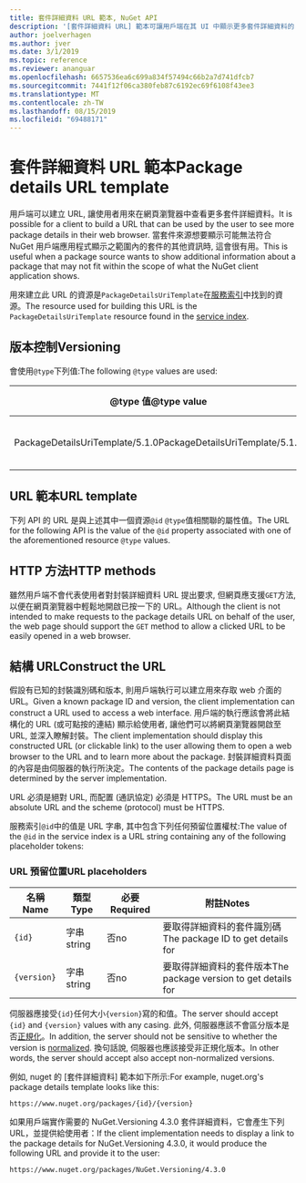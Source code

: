 ```yaml
---
title: 套件詳細資料 URL 範本, NuGet API
description: '[套件詳細資料 URL] 範本可讓用戶端在其 UI 中顯示更多套件詳細資料的 web 連結'
author: joelverhagen
ms.author: jver
ms.date: 3/1/2019
ms.topic: reference
ms.reviewer: ananguar
ms.openlocfilehash: 6657536ea6c699a834f57494c66b2a7d741dfcb7
ms.sourcegitcommit: 7441f12f06ca380feb87c6192ec69f6108f43ee3
ms.translationtype: MT
ms.contentlocale: zh-TW
ms.lasthandoff: 08/15/2019
ms.locfileid: "69488171"
---
```

# <a name="package-details-url-template"></a><span data-ttu-id="a26fa-103">套件詳細資料 URL 範本</span><span class="sxs-lookup"><span data-stu-id="a26fa-103">Package details URL template</span></span>

<span data-ttu-id="a26fa-104">用戶端可以建立 URL, 讓使用者用來在網頁瀏覽器中查看更多套件詳細資料。</span><span class="sxs-lookup"><span data-stu-id="a26fa-104">It is possible for a client to build a URL that can be used by the user to see more package details in their web browser.</span></span> <span data-ttu-id="a26fa-105">當套件來源想要顯示可能無法符合 NuGet 用戶端應用程式顯示之範圍內的套件的其他資訊時, 這會很有用。</span><span class="sxs-lookup"><span data-stu-id="a26fa-105">This is useful when a package source wants to show additional information about a package that may not fit within the scope of what the NuGet client application shows.</span></span>

<span data-ttu-id="a26fa-106">用來建立此 URL 的資源是`PackageDetailsUriTemplate`在[服務索引](service-index.md)中找到的資源。</span><span class="sxs-lookup"><span data-stu-id="a26fa-106">The resource used for building this URL is the `PackageDetailsUriTemplate` resource found in the [service index](service-index.md).</span></span>

## <a name="versioning"></a><span data-ttu-id="a26fa-107">版本控制</span><span class="sxs-lookup"><span data-stu-id="a26fa-107">Versioning</span></span>

<span data-ttu-id="a26fa-108">會使用`@type`下列值:</span><span class="sxs-lookup"><span data-stu-id="a26fa-108">The following `@type` values are used:</span></span>

<span data-ttu-id="a26fa-109">@type 值</span><span class="sxs-lookup"><span data-stu-id="a26fa-109">@type value</span></span>                     | <span data-ttu-id="a26fa-110">注意</span><span class="sxs-lookup"><span data-stu-id="a26fa-110">Notes</span></span>
------------------------------- | -----
<span data-ttu-id="a26fa-111">PackageDetailsUriTemplate/5.1.0</span><span class="sxs-lookup"><span data-stu-id="a26fa-111">PackageDetailsUriTemplate/5.1.0</span></span> | <span data-ttu-id="a26fa-112">初始版本</span><span class="sxs-lookup"><span data-stu-id="a26fa-112">The initial release</span></span>

## <a name="url-template"></a><span data-ttu-id="a26fa-113">URL 範本</span><span class="sxs-lookup"><span data-stu-id="a26fa-113">URL template</span></span>

<span data-ttu-id="a26fa-114">下列 API 的 URL 是與上述其中一個資源`@id` `@type`值相關聯的屬性值。</span><span class="sxs-lookup"><span data-stu-id="a26fa-114">The URL for the following API is the value of the `@id` property associated with one of the aforementioned resource `@type` values.</span></span>

## <a name="http-methods"></a><span data-ttu-id="a26fa-115">HTTP 方法</span><span class="sxs-lookup"><span data-stu-id="a26fa-115">HTTP methods</span></span>

<span data-ttu-id="a26fa-116">雖然用戶端不會代表使用者對封裝詳細資料 URL 提出要求, 但網頁應支援`GET`方法, 以便在網頁瀏覽器中輕鬆地開啟已按一下的 URL。</span><span class="sxs-lookup"><span data-stu-id="a26fa-116">Although the client is not intended to make requests to the package details URL on behalf of the user, the web page should support the `GET` method to allow a clicked URL to be easily opened in a web browser.</span></span>

## <a name="construct-the-url"></a><span data-ttu-id="a26fa-117">結構 URL</span><span class="sxs-lookup"><span data-stu-id="a26fa-117">Construct the URL</span></span>

<span data-ttu-id="a26fa-118">假設有已知的封裝識別碼和版本, 則用戶端執行可以建立用來存取 web 介面的 URL。</span><span class="sxs-lookup"><span data-stu-id="a26fa-118">Given a known package ID and version, the client implementation can construct a URL used to access a web interface.</span></span> <span data-ttu-id="a26fa-119">用戶端的執行應該會將此結構化的 URL (或可點按的連結) 顯示給使用者, 讓他們可以將網頁瀏覽器開啟至 URL, 並深入瞭解封裝。</span><span class="sxs-lookup"><span data-stu-id="a26fa-119">The client implementation should display this constructed URL (or clickable link) to the user allowing them to open a web browser to the URL and to learn more about the package.</span></span> <span data-ttu-id="a26fa-120">封裝詳細資料頁面的內容是由伺服器的執行所決定。</span><span class="sxs-lookup"><span data-stu-id="a26fa-120">The contents of the package details page is determined by the server implementation.</span></span>

<span data-ttu-id="a26fa-121">URL 必須是絕對 URL, 而配置 (通訊協定) 必須是 HTTPS。</span><span class="sxs-lookup"><span data-stu-id="a26fa-121">The URL must be an absolute URL and the scheme (protocol) must be HTTPS.</span></span>

<span data-ttu-id="a26fa-122">服務索引`@id`中的值是 URL 字串, 其中包含下列任何預留位置權杖:</span><span class="sxs-lookup"><span data-stu-id="a26fa-122">The value of the `@id` in the service index is a URL string containing any of the following placeholder tokens:</span></span>

### <a name="url-placeholders"></a><span data-ttu-id="a26fa-123">URL 預留位置</span><span class="sxs-lookup"><span data-stu-id="a26fa-123">URL placeholders</span></span>

<span data-ttu-id="a26fa-124">名稱</span><span class="sxs-lookup"><span data-stu-id="a26fa-124">Name</span></span>        | <span data-ttu-id="a26fa-125">類型</span><span class="sxs-lookup"><span data-stu-id="a26fa-125">Type</span></span>    | <span data-ttu-id="a26fa-126">必要</span><span class="sxs-lookup"><span data-stu-id="a26fa-126">Required</span></span> | <span data-ttu-id="a26fa-127">附註</span><span class="sxs-lookup"><span data-stu-id="a26fa-127">Notes</span></span>
----------- | ------- | -------- | -----
`{id}`      | <span data-ttu-id="a26fa-128">字串</span><span class="sxs-lookup"><span data-stu-id="a26fa-128">string</span></span>  | <span data-ttu-id="a26fa-129">否</span><span class="sxs-lookup"><span data-stu-id="a26fa-129">no</span></span>       | <span data-ttu-id="a26fa-130">要取得詳細資料的套件識別碼</span><span class="sxs-lookup"><span data-stu-id="a26fa-130">The package ID to get details for</span></span>
`{version}` | <span data-ttu-id="a26fa-131">字串</span><span class="sxs-lookup"><span data-stu-id="a26fa-131">string</span></span>  | <span data-ttu-id="a26fa-132">否</span><span class="sxs-lookup"><span data-stu-id="a26fa-132">no</span></span>       | <span data-ttu-id="a26fa-133">要取得詳細資料的套件版本</span><span class="sxs-lookup"><span data-stu-id="a26fa-133">The package version to get details for</span></span>

<span data-ttu-id="a26fa-134">伺服器應接受`{id}`任何大小`{version}`寫的和值。</span><span class="sxs-lookup"><span data-stu-id="a26fa-134">The server should accept `{id}` and `{version}` values with any casing.</span></span> <span data-ttu-id="a26fa-135">此外, 伺服器應該不會區分版本是否[正規化](https://docs.microsoft.com/en-us/nuget/concepts/package-versioning#normalized-version-numbers)。</span><span class="sxs-lookup"><span data-stu-id="a26fa-135">In addition, the server should not be sensitive to whether the version is [normalized](https://docs.microsoft.com/en-us/nuget/concepts/package-versioning#normalized-version-numbers).</span></span> <span data-ttu-id="a26fa-136">換句話說, 伺服器也應該接受非正規化版本。</span><span class="sxs-lookup"><span data-stu-id="a26fa-136">In other words, the server should accept also accept non-normalized versions.</span></span>

<span data-ttu-id="a26fa-137">例如, nuget 的 [套件詳細資料] 範本如下所示:</span><span class="sxs-lookup"><span data-stu-id="a26fa-137">For example, nuget.org's package details template looks like this:</span></span>

    https://www.nuget.org/packages/{id}/{version}

<span data-ttu-id="a26fa-138">如果用戶端實作需要的 NuGet.Versioning 4.3.0 套件詳細資料，它會產生下列 URL，並提供給使用者：</span><span class="sxs-lookup"><span data-stu-id="a26fa-138">If the client implementation needs to display a link to the package details for NuGet.Versioning 4.3.0, it would produce the following URL and provide it to the user:</span></span>

    https://www.nuget.org/packages/NuGet.Versioning/4.3.0
